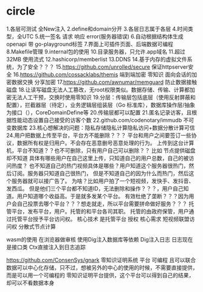 # circle

1.各层可测试  全New注入
2.define和domain分开
3.各层日志属于各层
4.时间类型，全UTC
5.统一签名 请求 响应 error(服务器错误)
6.自动根据结构体生成openapi 带 go-playground标签
7.界面上可插件页面、后端数据可编程
8.Makefile管理
9.internal包的使用
10.目录服务器，只允许.app域名
11.超过32MB 使用流式
12.hashicorp/memberlist
13.DDNS
14.基于内存的虚拟文件系统，为了安全？？？
15.https://github.com/unrolled/secure 保证httpserver安全
16.https://github.com/cossacklabs/themis 端到端加密 零知识 面向会话的加密数据交换 分享加密
17.https://github.com/awnumar/memguard 防止数据接触磁盘
18.让读写磁盘无法人工篡改，无root权限类似。数据存储、传输、计算都加密无法人工干预，交换时使用零知识
19.分层：传输层包括底层（使用反射屏蔽和配置），拦截器层（待定），业务逻辑层组装层（Go 标准库），数据库操作层/抽象为接口（），CoreDomainDefine等
20.传输层都可以配置
21.匿名记录访客，且根据性能动态设置自己接受的访客个数
22.github.com/codenotary/immudb 不可变数据库
23.核心想解决的问题：隐私存储隐私计算隐私访问+数据分散计算可信
24.用户把数据上传至平台，平台方不能删除？？？
平台和用户之间要签订一些协议，数据所有权是归用户。不会存在恶意删号恶意处理的行为。
上传到这台计算机，平台不知道？？也不可删除，只有用户自己可以删除？？
比如 节点提供磁盘  却不知道  具体有哪些用户在自己这里上传，只知道自己的用户总数，自己的被访问热度？
也不知道自己的热门视频具体是哪些？用户知道这个服务器很热门，然后订阅。服务器只知道自己很热门，
但是不知道自己的因为什么而热门，然后这个服务器就可以接广告了。
为啥？比如用户拍了一个短视频，发快手、发抖音、发西瓜。
但是他们三个平台都不知道ID，无法删除和操作？？？，用户自己知道。用户知道哪个收益高。于是就多发某个平台。
有效杜绝了垄断？？？因为用户会自己投票去哪个平台？？？想走就走，所以平台需要拼命做好服务？？？
托管平台，发布平台，用户。托管的和平台各司其职。
托管的由政府保管，用户通过托管平台授予平台访问权。
核心技术 是托管平台 授权
核心需求 短视频联盟访问权 分散式节点计算

wasm的使用 在浏览器做审核
使用Dig注入数据库等依赖
Dig注入日志 日志现在是接口类 Ctx直接注入到日志追踪

https://github.com/ConsenSys/gnark 零知识证明系统  平台 可编程 且可以联合
数据可以中心化存储，只不过，想被另外的中心的使用的时候，不需要直接提供，而是可以用一个可编程的
零知识证明平台提供，这个平台可以得到自己的结果，却可以不看数据本身
